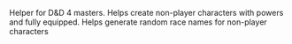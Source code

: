 Helper for D&D 4 masters.
Helps create non-player characters with powers and fully equipped.
Helps generate random race names for non-player characters